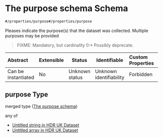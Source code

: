 # The purpose schema Schema

```txt
#/properties/purpose#/properties/purpose
```

Pleases indicate the purpose(s) that the dataset was collected. Multiple purposes may be provided


> FIXME: Mandatory, but cardinality 0:\* Possibly deprecate.
>

| Abstract            | Extensible | Status         | Identifiable            | Custom Properties | Additional Properties | Access Restrictions | Defined In                                                                    |
| :------------------ | ---------- | -------------- | ----------------------- | :---------------- | --------------------- | ------------------- | ----------------------------------------------------------------------------- |
| Can be instantiated | No         | Unknown status | Unknown identifiability | Forbidden         | Allowed               | none                | [dataset.schema.json\*](../schema/dataset.schema.json "open original schema") |

## purpose Type

merged type ([The purpose schema](dataset-properties-the-purpose-schema.md))

any of

-   [Untitled string in HDR UK Dataset](dataset-properties-the-purpose-schema-anyof-0.md "check type definition")
-   [Untitled array in HDR UK Dataset](dataset-properties-the-purpose-schema-anyof-1.md "check type definition")
